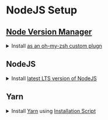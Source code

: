 # NodeJS Setup

## [Node Version Manager](https://github.com/nvm-sh/nvm)

<details><summary>Install <a href="https://github.com/lukechilds/zsh-nvm#as-an-oh-my-zsh-custom-plugin">as an oh-my-zsh custom plugn</a></summary>

```bash
$ git clone https://github.com/lukechilds/zsh-nvm ~/.oh-my-zsh/custom/plugins/zsh-nvm
Cloning into '/Users/zain/.oh-my-zsh/custom/plugins/zsh-nvm'...
remote: Enumerating objects: 6, done.
remote: Counting objects: 100% (6/6), done.
remote: Compressing objects: 100% (6/6), done.
remote: Total 523 (delta 1), reused 2 (delta 0), pack-reused 517
Receiving objects: 100% (523/523), 74.10 KiB | 267.00 KiB/s, done.
Resolving deltas: 100% (272/272), done.

$ source ~/.zshrc
Installing nvm...
Cloning into '/Users/zain/.nvm'...
remote: Enumerating objects: 17, done.
remote: Counting objects: 100% (17/17), done.
remote: Compressing objects: 100% (13/13), done.
remote: Total 7566 (delta 5), reused 14 (delta 4), pack-reused 7549
Receiving objects: 100% (7566/7566), 2.50 MiB | 480.00 KiB/s, done.
Resolving deltas: 100% (4777/4777), done.

# Verify Installation https://github.com/nvm-sh/nvm#verify-installation
$ command -v nvm
nvm

# Ensure Upgrade command is working https://github.com/lukechilds/zsh-nvm#upgrade
$ nvm upgrade
Installed version is v0.35.1
Checking latest version of nvm...
You're already up to date
```

</details>

## NodeJS

<details><summary>Install <a href="https://github.com/nvm-sh/nvm#long-term-support">latest LTS version of NodeJS</a></summary>

```bash
$ nvm install --lts
Installing latest LTS version.
Downloading and installing node v12.13.0...
Downloading https://nodejs.org/dist/v12.13.0/node-v12.13.0-darwin-x64.tar.gz...
######################################################################################################################################################################################################################################### 100.0%
Computing checksum with shasum -a 256
Checksums matched!
Now using node v12.13.0 (npm v6.12.0)
Creating default alias: default -> lts/* (-> v12.13.0)

# Verify Installation
$ nvm current
v12.13.0

$ node --version
v12.13.0

$ npm --version
6.12.0
```

</details>

## Yarn

<details><summary>Install <a href="https://yarnpkg.com/en/docs/install/#mac-stable">Yarn</a> using <a href="https://github.com/yarnpkg/website/issues/913#issuecomment-506660318">Installation Script</a></summary>

```bash
$ curl -o- -L https://yarnpkg.com/install.sh | zsh
# blank
```

</details>
